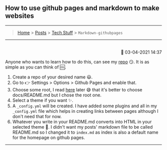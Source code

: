 ## How to use github pages and markdown to make websites
---
> [Home](../index.md) > [Posts](../posts.md) > [Tech Stuff](tposts.md) > `Markdown-githubpages`

---

<br>

<div style="text-align: right">📅 03-04-2021 14:37</div>

Anyone who wants to learn how to do this, can see my [repo](https://github.com/tapish2000/blog-all) 😏. It is as simple as you can think of 🆒. 
1. Create a repo of your desired name 😃.
2. Go to 👉 Settings > Options > Github Pages and enable that.
3. Choose some root, I read [here](https://github.com/mkdocs/mkdocs/issues/608#issuecomment-109799721) later 😅 that it's better to choose docs/README.md but I chose the root one.
4. Select a theme if you want ✨.
5. A `_config.yml` will be created. I have added some plugins and all in my `_config.yml` file which helps in creating links between pages although I don't need that for now.
6. Whatever you write in your README.md converts into HTML in your selected theme 🚀. I didn't want my posts' markdown file to be called README.md so I changed it to `index.md` as index is also a default name for the homepage on github pages.

---

